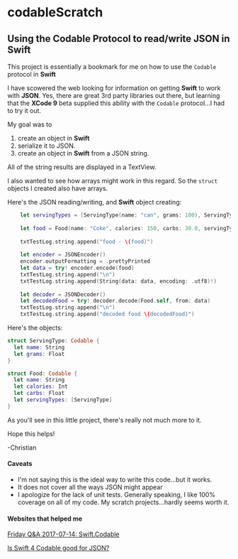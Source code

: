 # codableScratch
## Using the Codable Protocol to read/write JSON in Swift
This project is essentially a bookmark for me on how to use the `Codable`
protocol in **Swift**

I have scowered the web looking for information on getting **Swift** to work 
with **JSON**.  Yes, there are great 3rd party libraries out there, but learning
that the **XCode 9** beta supplied this ability with the `Codable` protocol...I 
had to try it out.

My goal was to 
1. create an object in **Swift**
2. serialize it to JSON.
3. create an object in **Swift** from a JSON string.

All of the string results are displayed in a TextView.  

I also wanted to see how arrays might work in this regard.  So the `struct`
objects I created also have arrays.

Here's the JSON reading/writing, and **Swift** object creating:
```swift
    let servingTypes = [ServingType(name: "can", grams: 100), ServingType(name: "bottle", grams: 300)]
    
    let food = Food(name: "Coke", calories: 150, carbs: 30.0, servingTypes: servingTypes)
    
    txtTestLog.string.append("food - \(food)")
    
    let encoder = JSONEncoder()
    encoder.outputFormatting = .prettyPrinted
    let data = try! encoder.encode(food)
    txtTestLog.string.append("\n")
    txtTestLog.string.append(String(data: data, encoding: .utf8)!)
    
    let decoder = JSONDecoder()
    let decodedFood = try! decoder.decode(Food.self, from: data)
    txtTestLog.string.append("\n")
    txtTestLog.string.append("decoded food \(decodedFood)")
```

Here's the objects:
```swift
struct ServingType: Codable {
  let name: String
  let grams: Float
}

struct Food: Codable {
  let name: String
  let calories: Int
  let carbs: Float
  let servingTypes: [ServingType]
}
```

As you'll see in this little project, there's really not much more to it.

Hope this helps!

-Christian

#### Caveats
* I'm not saying this is the ideal way to write this code...but it works.  
* It does not cover all the ways JSON might appear
* I apologize for the lack of unit tests.  Generally speaking, I like 100% 
    coverage on all of my code.  My scratch projects...hardly seems worth it.

#### Websites that helped me
[Friday Q&A 2017-07-14: Swift.Codable](https://www.mikeash.com/pyblog/friday-qa-2017-07-14-swiftcodable.html)

[Is Swift 4 Codable good for JSON?](https://medium.com/@rjchatfield/swift-4-decodable-2ca8645ce4)
